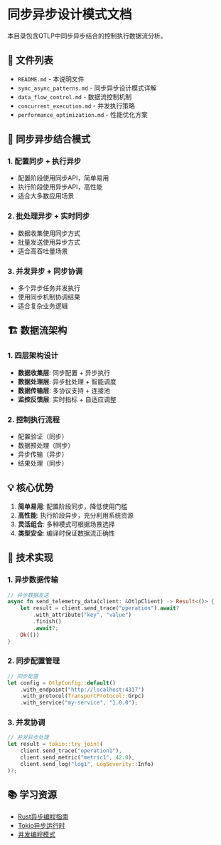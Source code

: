 # 同步异步设计模式文档

本目录包含OTLP中同步异步结合的控制执行数据流分析。

## 📁 文件列表

- `README.md` - 本说明文件
- `sync_async_patterns.md` - 同步异步设计模式详解
- `data_flow_control.md` - 数据流控制机制
- `concurrent_execution.md` - 并发执行策略
- `performance_optimization.md` - 性能优化方案

## 🔄 同步异步结合模式

### 1. 配置同步 + 执行异步

- 配置阶段使用同步API，简单易用
- 执行阶段使用异步API，高性能
- 适合大多数应用场景

### 2. 批处理异步 + 实时同步

- 数据收集使用同步方式
- 批量发送使用异步方式
- 适合高吞吐量场景

### 3. 并发异步 + 同步协调

- 多个异步任务并发执行
- 使用同步机制协调结果
- 适合复杂业务逻辑

## 🏗️ 数据流架构

### 1. 四层架构设计

- **数据收集层**: 同步配置 + 异步执行
- **数据处理层**: 异步批处理 + 智能调度
- **数据传输层**: 多协议支持 + 连接池
- **监控反馈层**: 实时指标 + 自适应调整

### 2. 控制执行流程

- 配置验证（同步）
- 数据预处理（同步）
- 异步传输（异步）
- 结果处理（同步）

## 💡 核心优势

1. **简单易用**: 配置阶段同步，降低使用门槛
2. **高性能**: 执行阶段异步，充分利用系统资源
3. **灵活组合**: 多种模式可根据场景选择
4. **类型安全**: 编译时保证数据流正确性

## 🔧 技术实现

### 1. 异步数据传输

```rust
// 异步数据发送
async fn send_telemetry_data(client: &OtlpClient) -> Result<()> {
    let result = client.send_trace("operation").await?
        .with_attribute("key", "value")
        .finish()
        .await?;
    Ok(())
}
```

### 2. 同步配置管理

```rust
// 同步配置
let config = OtlpConfig::default()
    .with_endpoint("http://localhost:4317")
    .with_protocol(TransportProtocol::Grpc)
    .with_service("my-service", "1.0.0");
```

### 3. 并发协调

```rust
// 并发异步处理
let result = tokio::try_join!(
    client.send_trace("operation1"),
    client.send_metric("metric1", 42.0),
    client.send_log("log1", LogSeverity::Info)
)?;
```

## 📚 学习资源

- [Rust异步编程指南](https://rust-lang.github.io/async-book/)
- [Tokio异步运行时](https://tokio.rs/)
- [并发编程模式](https://doc.rust-lang.org/book/ch16-00-concurrency.html)
